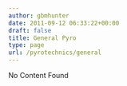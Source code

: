 ```yaml
---
author: gbmhunter
date: 2011-09-12 06:33:22+00:00
draft: false
title: General Pyro
type: page
url: /pyrotechnics/general
---
```


No Content Found
